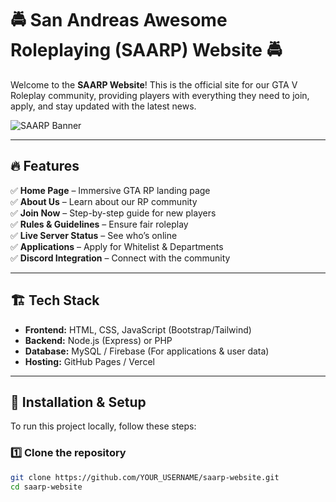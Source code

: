 # 🚔 San Andreas Awesome Roleplaying (SAARP) Website 🚔  
Welcome to the **SAARP Website**! This is the official site for our GTA V Roleplay community, providing players with everything they need to join, apply, and stay updated with the latest news.  

![SAARP Banner](https://via.placeholder.com/1200x400?text=SAARP+Website)  

---

## 🔥 Features  
✅ **Home Page** – Immersive GTA RP landing page  
✅ **About Us** – Learn about our RP community  
✅ **Join Now** – Step-by-step guide for new players  
✅ **Rules & Guidelines** – Ensure fair roleplay  
✅ **Live Server Status** – See who’s online  
✅ **Applications** – Apply for Whitelist & Departments  
✅ **Discord Integration** – Connect with the community  

---

## 🏗️ Tech Stack  
- **Frontend:** HTML, CSS, JavaScript (Bootstrap/Tailwind)  
- **Backend:** Node.js (Express) or PHP  
- **Database:** MySQL / Firebase (For applications & user data)  
- **Hosting:** GitHub Pages / Vercel  

---

## 🚀 Installation & Setup  
To run this project locally, follow these steps:  

### 1️⃣ Clone the repository  
```sh
git clone https://github.com/YOUR_USERNAME/saarp-website.git
cd saarp-website
